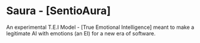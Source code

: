 # Saura - [SentioAura]
An experimental T.E.I Model - [True Emotional Intelligence] meant to make a legitimate AI with emotions (an EI) for a new era of software.
